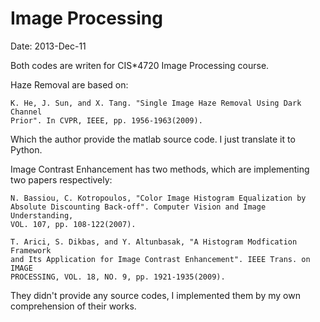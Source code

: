 Image Processing
==============================

Date: 2013-Dec-11

Both codes are writen for CIS*4720 Image Processing course.

Haze Removal are based on:

	K. He, J. Sun, and X. Tang. "Single Image Haze Removal Using Dark Channel 
	Prior". In CVPR, IEEE, pp. 1956-1963(2009).

Which the author provide the matlab source code. I just translate it to Python.

Image Contrast Enhancement has two methods, which are implementing two papers respectively:

	N. Bassiou, C. Kotropoulos, "Color Image Histogram Equalization by 
	Absolute Discounting Back-off". Computer Vision and Image Understanding,
	VOL. 107, pp. 108-122(2007).

	T. Arici, S. Dikbas, and Y. Altunbasak, "A Histogram Modfication Framework
	and Its Application for Image Contrast Enhancement". IEEE Trans. on IMAGE 
	PROCESSING, VOL. 18, NO. 9, pp. 1921-1935(2009).

They didn't provide any source codes, I implemented them by my own comprehension of their works.
